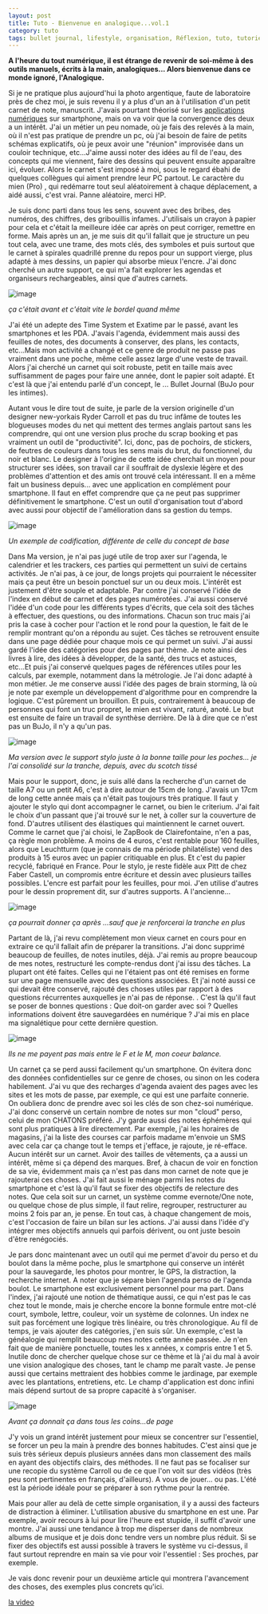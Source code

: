 ```yaml
---
layout: post
title: Tuto - Bienvenue en analogique...vol.1
category: tuto
tags: bullet journal, lifestyle, organisation, Réflexion, tuto, tutoriel,
---
```


**A l'heure du tout numérique, il est étrange de revenir de soi-même à des outils manuels, écrits à la main, analogiques... Alors bienvenue dans ce monde ignoré, l'Analogique.**

Si je ne pratique plus aujourd'hui la photo argentique, faute de laboratoire près de chez moi, je suis revenu il y a plus d'un an à l'utilisation d'un petit carnet de note, manuscrit. J'avais pourtant théorisé sur les <a href="https://cheziceman.wordpress.com/2016/12/01/tutocritique-les-outils-de-prise-de-notes/">applications numériques</a> sur smartphone, mais on va voir que la convergence des deux a un intérêt. J'ai un métier un peu nomade, où je fais des relevés à la main, où il n'est pas pratique de prendre un pc, où j'ai besoin de faire de petits schémas explicatifs, où je peux avoir une "réunion" improvisée dans un couloir technique, etc...J'aime aussi noter des idées au fil de l'eau, des concepts qui me viennent, faire des dessins qui peuvent ensuite apparaître ici, évoluer. Alors le carnet s'est imposé à moi, sous le regard ébahi de quelques collègues qui aiment prendre leur PC partout. Le caractère du mien (Pro) , qui redémarre tout seul aléatoirement à chaque déplacement,  a aidé aussi, c'est vrai. Panne aléatoire, merci HP. 

Je suis donc parti dans tous les sens, souvent avec des bribes, des numéros, des chiffres, des gribouillis infames. J'utilisais un crayon à papier pour cela et c'était la meilleure idée car après on peut corriger, remettre en forme. Mais après un an, je me suis dit qu'il fallait que je structure un peu tout cela, avec une trame, des mots clés, des symboles et puis surtout que le carnet à spirales quadrillé prenne du repos pour un support vierge, plus adapté à mes dessins, un papier qui absorbe mieux l'encre. J'ai donc cherché un autre support, ce qui m'a fait explorer les agendas et organiseurs rechargeables, ainsi que d'autres carnets.

![image](https://cheziceman.files.wordpress.com/2019/05/timesystem.jpg)

*ça c'était avant et c'était vite le bordel quand même*

J'ai été un adepte des Time System et Exatime par le passé, avant les smartphones et les PDA. J'avais l'agenda, évidemment mais aussi des feuilles de notes, des documents à conserver, des plans, les contacts, etc...Mais mon activité a changé et ce genre de produit ne passe pas vraiment dans une poche, même celle assez large d'une veste de travail. Alors  j'ai cherché un carnet qui soit robuste, petit en taille mais avec suffisamment de pages pour faire une année, dont le papier soit adapté. Et c'est là que j'ai entendu parlé d'un concept, le ... Bullet Journal (BuJo pour les intimes).

Autant vous le dire tout de suite, je parle de la version originelle d'un designer new-yorkais Ryder Carroll et pas du truc infâme de toutes les blogueuses modes du net qui mettent des termes anglais partout sans les comprendre, qui ont une version plus proche du scrap booking et pas vraiment un outil de "productivité". Ici, donc, pas de pochoirs, de stickers, de feutres de couleurs dans tous les sens mais du brut, du fonctionnel, du noir et blanc. Le designer à l'origine de cette idée cherchait un moyen pour structurer ses idées, son travail car il souffrait de dyslexie légère et des problèmes d'attention et des amis ont trouvé cela intéressant. Il en a même fait un business depuis... avec une application en complément pour smartphone. Il faut en effet comprendre que ça ne peut pas supprimer définitivement le smartphone. C'est un outil d'organisation tout d'abord avec aussi pour objectif de l'amélioration dans sa gestion du temps.

![image](https://cheziceman.files.wordpress.com/2019/05/bujo1.png)

*Un exemple de codification, différente de celle du concept de base*

Dans Ma version, je n'ai pas jugé utile de trop axer sur l'agenda, le calendrier et les trackers, ces parties qui permettent un suivi de certains activités. Je n'ai pas, à ce jour, de longs projets qui pourraient le nécessiter mais ça peut être un besoin ponctuel sur un ou deux mois. L'intérêt est justement d'être souple et adaptable. Par contre j'ai conservé l'idée de l'index en début de carnet et des pages numérotées. J'ai aussi conservé l'idée d'un code pour les différents types d'écrits, que cela soit des tâches à effectuer, des questions, ou des informations. Chacun son truc mais j'ai pris la case à cocher pour l'action et le rond pour la question, le fait de le remplir montrant qu'on a répondu au sujet. Ces tâches se retrouvent ensuite dans une page dédiée pour chaque mois ce qui permet un suivi. J'ai aussi gardé l'idée des catégories pour des pages par thème. Je note ainsi des livres à lire, des idées à développer, de la santé, des trucs et astuces, etc...Et puis j'ai conservé quelques pages de références utiles pour les calculs, par exemple, notamment dans la métrologie. Je l'ai donc adapté à mon métier. Je me conserve aussi l'idée des pages de brain storming, là où je note par exemple un développement d'algorithme pour en comprendre la logique. C'est pûrement un brouillon. Et puis, contrairement à beaucoup de personnes qui font un truc propret, le mien est vivant, raturé, anoté. Le but est ensuite de faire un travail de synthèse derrière. De là à dire que ce n'est pas un BuJo, il n'y a qu'un pas.

![image](https://cheziceman.files.wordpress.com/2019/06/img_20190608_1335532097044454.jpg)

*Ma version avec le support stylo juste à la bonne taille pour les poches... je l'ai consolidé sur la tranche, depuis, avec du scotch tissé*

Mais pour le support, donc, je suis allé dans la recherche d'un carnet de taille A7 ou un petit A6, c'est à dire autour de 15cm de long. J'avais un 17cm de long cette année mais ça n'était pas toujours très pratique. Il faut y ajouter le stylo qui dont accompagner le carnet, ou bien le criterium. J'ai fait le choix d'un passant que j'ai trouvé sur le net, à coller sur la couverture de fond. D'autres utilisent des élastiques qui maintiennent le carnet ouvert. Comme le carnet que j'ai choisi, le ZapBook de Clairefontaine, n'en a pas, ça règle mon problème. A moins de 4 euros, c'est rentable pour 160 feuilles, alors que Leuchtturm (que je connais de ma période philatéliste) vend des produits à 15 euros avec un papier critiquable en plus. Et c'est du papier recyclé, fabriqué en France. Pour le stylo, je reste fidèle aux Pitt de chez Faber Castell, un compromis entre écriture et dessin avec plusieurs tailles possibles. L'encre est parfait pour les feuilles, pour moi. J'en utilise d'autres pour le dessin proprement dit, sur d'autres supports. A l'ancienne...

![image](https://cheziceman.files.wordpress.com/2019/05/zapbookexemple.jpg)

*ça pourrait donner ça après ...sauf que je renforcerai la tranche en plus*

Partant de là, j'ai revu complètement mon vieux carnet en cours pour en extraire ce qu'il fallait afin de préparer la transitions. J'ai donc supprimé beaucoup de feuilles, de notes inutiles, déjà. J'ai remis au propre beaucoup de mes notes, restructuré les compte-rendus dont j'ai issu des tâches. La plupart ont été faites. Celles qui ne l'étaient pas ont été remises en forme sur une page mensuelle avec des questions associées. Et j'ai noté aussi ce qui devait être conservé, rajouté des choses utiles par rapport à des questions récurrentes auxquelles je n'ai pas de réponse. . C'est là qu'il faut se poser de bonnes questions : Que doit-on garder avec soi ? Quelles informations doivent être sauvegardées en numérique ? J'ai mis en place ma signalétique pour cette dernière question.

![image](https://cheziceman.files.wordpress.com/2019/05/pitt.jpg)

*Ils ne me payent pas mais entre le F et le M, mon coeur balance.*

Un carnet ça se perd aussi facilement qu'un smartphone. On évitera donc des données confidentielles sur ce genre de choses, ou sinon on les codera habilement. J'ai vu que des recharges d'agenda avaient des pages avec les sites et les mots de passe, par exemple, ce qui est une parfaite connerie. On oubliera donc de prendre avec soi les clés de son chez-soi numérique. J'ai donc conservé un certain nombre de notes sur mon "cloud" perso, celui de mon CHATONS préféré. J'y garde aussi des notes éphémères qui sont plus  pratiques à lire directement. Par exemple, j'ai les horaires de magasins, j'ai la liste des courses car parfois madame m'envoie un SMS avec cela car ça change tout le temps et j'efface, je rajoute, je ré-efface. Aucun intérêt sur un carnet. Avoir des tailles de vêtements, ça a aussi un intérêt, même si ça dépend des marques. Bref, à chacun de voir en fonction de sa vie, évidemment mais ça n'est pas dans mon carnet de note que je rajouterai ces choses. J'ai fait aussi le ménage parmi les notes du smartphone et c'est là qu'il faut se fixer des objectifs de relecture des notes. Que cela soit sur un carnet, un système comme evernote/One note, ou quelque chose de plus simple, il faut relire, regrouper, restructurer au moins 2 fois par an, je pense. En tout cas, à chaque changement de mois, c'est l'occasion de faire un bilan sur les actions. J'ai aussi dans l'idée d'y intégrer mes objectifs annuels qui parfois dérivent, ou ont juste besoin d'être renégociés. 

Je pars donc maintenant avec un outil qui me permet d'avoir du perso et du boulot dans la même poche, plus le smartphone qui conserve un intérêt pour la sauvegarde, les photos pour montrer, le GPS, la distraction, la recherche internet. A noter que je sépare bien l'agenda perso de l'agenda boulot. Le smartphone est exclusivement personnel pour ma part. Dans l'index, j'ai rajouté une notion de thématique aussi, ce qui n'est pas le cas chez tout le monde, mais je cherche encore la bonne formule entre mot-clé court, symbole, lettre, couleur, voir un système de colonnes. Un index ne suit pas forcément une logique très linéaire, ou très chronologique. Au fil de temps, je vais ajouter des catégories, j'en suis sûr. Un exemple, c'est la généalogie qui remplit beaucoup mes notes cette année passée. Je n'en fait que de manière ponctuelle, toutes les x années, x compris entre 1 et 5. Inutile donc de chercher quelque chose sur ce thème et là j'ai du mal à avoir une vision analogique des choses, tant le champ me paraît vaste. Je pense aussi que certains mettraient des hobbies comme le jardinage, par exemple avec les plantations, entretiens, etc. Le champ d'application est donc infini mais dépend surtout de sa propre capacité à s'organiser.

![image](https://cheziceman.files.wordpress.com/2019/07/img_20190701_204632-011977098094.jpeg)

*Avant ça donnait ça dans tous les coins...de page*

J'y vois un grand intérêt justement pour mieux se concentrer sur l'essentiel, se forcer un peu la main à prendre des bonnes habitudes. C'est ainsi que je suis très sérieux depuis plusieurs années dans mon classement des mails en ayant des objectifs clairs, des méthodes. Il ne faut pas se focaliser sur une recopie du système Carroll ou de ce que l'on voit sur des vidéos (très peu sont pertinentes en français, d'ailleurs). A vous de jouer... ou pas. L'été est la période idéale pour se préparer à son rythme pour la rentrée.

Mais pour aller au delà de cette simple organisation, il y a aussi des facteurs de distraction à éliminer. L'utilisation abusive du smartphone en est une. Par exemple, avoir recours à lui pour lire l'heure est stupide, il suffit d'avoir une montre. J'ai aussi une tendance à trop me disperser dans de nombreux albums de musique et je dois donc tendre vers un nombre plus réduit. Si se fixer des objectifs est aussi possible à travers le système vu ci-dessus, il faut surtout reprendre en main sa vie pour voir l'essentiel : Ses proches, par exemple.

Je vais donc revenir pour un deuxième article qui montrera l'avancement des choses, des exemples plus concrets qu'ici.

[la video](https://www.youtube.com/watch?v=tlFk6NIqHK0)



